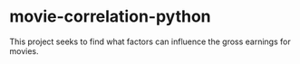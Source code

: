 # movie-correlation-python
This project seeks to find what factors can influence the gross earnings for movies.
